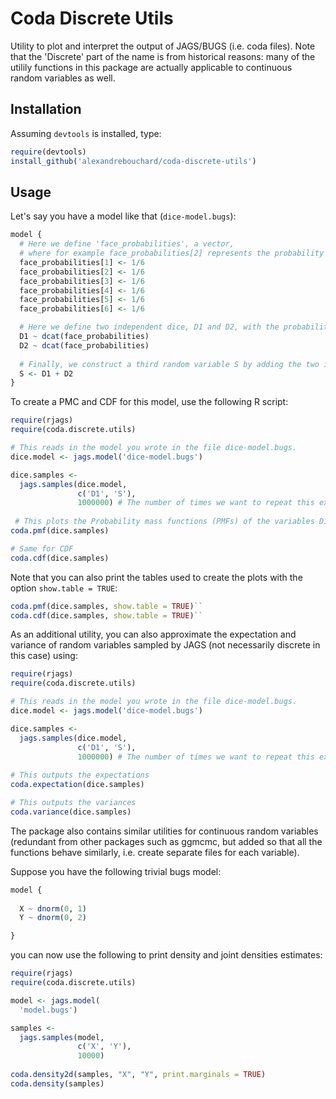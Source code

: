 
# Coda Discrete Utils

Utility to plot and interpret the output of JAGS/BUGS (i.e. coda files). Note that the 'Discrete' part of the name is from historical reasons: many of the utilily functions in this package are actually applicable to continuous random variables as well.


Installation
------------

Assuming ``devtools`` is installed, type:

```r
require(devtools)
install_github('alexandrebouchard/coda-discrete-utils')
```


Usage
-----

Let's say you have a model like that (``dice-model.bugs``):

```r
model {
  # Here we define 'face_probabilities', a vector, 
  # where for example face_probabilities[2] represents the probability to get a 2 on the dice.
  face_probabilities[1] <- 1/6
  face_probabilities[2] <- 1/6
  face_probabilities[3] <- 1/6
  face_probabilities[4] <- 1/6
  face_probabilities[5] <- 1/6
  face_probabilities[6] <- 1/6

  # Here we define two independent dice, D1 and D2, with the probability of each face given by face_probabilities
  D1 ~ dcat(face_probabilities)
  D2 ~ dcat(face_probabilities)
  
  # Finally, we construct a third random variable S by adding the two independent dice.
  S <- D1 + D2
}
```

To create a PMC and CDF for this model, use the following R script:

```r
require(rjags)
require(coda.discrete.utils)

# This reads in the model you wrote in the file dice-model.bugs.
dice.model <- jags.model('dice-model.bugs')

dice.samples <- 
  jags.samples(dice.model,
               c('D1', 'S'), 
               1000000) # The number of times we want to repeat this experiment
               
 # This plots the Probability mass functions (PMFs) of the variables D1 and T listed in jags.samples above
coda.pmf(dice.samples) 

# Same for CDF
coda.cdf(dice.samples)
```

Note that you can also print the tables used to create the plots with the option ``show.table = TRUE``:

```r
coda.pmf(dice.samples, show.table = TRUE)``
coda.cdf(dice.samples, show.table = TRUE)``
```

As an additional utility, you can also approximate the expectation and variance of random variables sampled by JAGS (not necessarily discrete in this case) using:

```r
require(rjags)
require(coda.discrete.utils)

# This reads in the model you wrote in the file dice-model.bugs.
dice.model <- jags.model('dice-model.bugs')

dice.samples <- 
  jags.samples(dice.model,
               c('D1', 'S'), 
               1000000) # The number of times we want to repeat this experiment
               
# This outputs the expectations
coda.expectation(dice.samples) 

# This outputs the variances
coda.variance(dice.samples)
```

The package also contains similar utilities for continuous random variables (redundant from other packages such as ggmcmc, but added so that all the functions behave similarly, i.e. create separate files for each variable). 

Suppose you have the following trivial bugs model:

```r
model {
  
  X ~ dnorm(0, 1)
  Y ~ dnorm(0, 2)

}
```

you can now use the following to print density and joint densities estimates:

```r
require(rjags)
require(coda.discrete.utils)

model <- jags.model(
  'model.bugs')

samples <- 
  jags.samples(model,
               c('X', 'Y'), 
               10000) 
               
coda.density2d(samples, "X", "Y", print.marginals = TRUE)
coda.density(samples)
```
